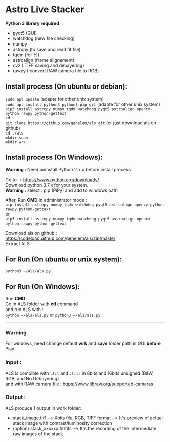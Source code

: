 # Astro Live Stacker

__Python 3 library required__
- pyqt5 (GUI)
- watchdog (new file checking)
- numpy 
- astropy (to save and read fit file)
- tqdm (for %)
- astroalign (frame alignement)
- cv2 ( TIFF saving and debayering)
- rawpy ( convert RAW camera file to RGB)

## Install process (On ubuntu or debian): 

`sudo apt update` (adapte for other unix system)  
`sudo apt install python3 python3-pip git` (adapte for other unix system)   
`pip3 install astropy numpy tqdm watchdog pyqt5 astroalign opencv-python rawpy python-gettext`  
`cd ~`  
`git clone https://github.com/gehelem/als.git`  (or just download als on github)  
`cd ./als`  
`mkdir scan`  
`mkdir wrk`  

## Install process (On Windows):
__Warning :__ Need uninstall Python 2.x.x before install process


Go to -> https://www.python.org/downloads/  
Download python 3.7.x for your system.  
__Warning :__ select : pip (PiPy) and add to windows path  

After, Run __CMD__ in administrator mode :  
`pip install astropy numpy tqdm watchdog pyqt5 astroalign opencv-python rawpy python-gettext`  
or  
`pip3 install astropy numpy tqdm watchdog pyqt5 astroalign opencv-python rawpy python-gettext`

Download als on github : https://codeload.github.com/gehelem/als/zip/master  
Extract ALS


## For Run (On ubuntu or unix system):
`python3 ~/als/als.py`

## For Run (On Windows):
Run __CMD__ :  
Go in ALS folder with __cd__ command  
and run ALS with :  
`python ~/als/als.py` or `python3 ~/als/als.py`
      
________________________________
### Warning 

For windows, need change default __wrk__ and __save__ folder path in GUI __before__ Play.

### Input :

ALS is compible with `.fit` and `.fits` in 8bits and 16bits unsigned (B&W, RGB, and No Debayering)  
and with RAW camera file : https://www.libraw.org/supported-cameras

### Output :

ALS produce 1 output in work folder: 
- stack_image.tiff --> Xbits file, RGB, TIFF format --> It's preview of actual stack image with contrast/luminosity correction
- (option) stack_xxxxxx.fit/fits --> It's the recording of the intermediate raw images of the stack
